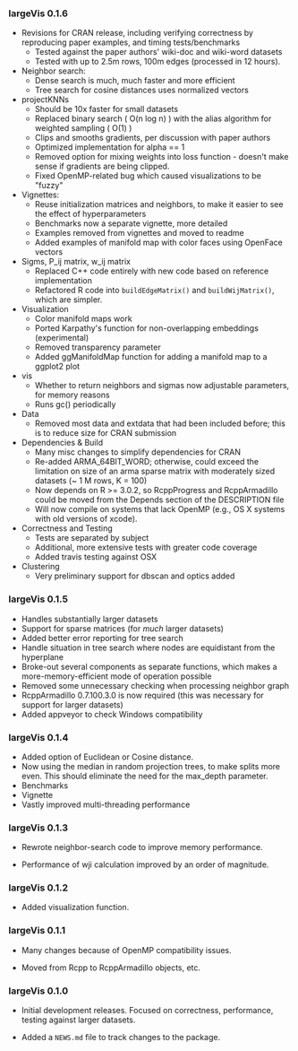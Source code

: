 ### largeVis 0.1.6

* Revisions for CRAN release, including verifying correctness by reproducing paper examples, and timing tests/benchmarks
  + Tested against the paper authors' wiki-doc and wiki-word datasets
  + Tested with up to 2.5m rows, 100m edges (processed in 12 hours). 
* Neighbor search:
  + Dense search is much, much faster and more efficient
  + Tree search for cosine distances uses normalized vectors
* projectKNNs 
  + Should be 10x faster for small datasets
  + Replaced binary search ( O(n log n) ) with the alias algorithm for weighted sampling ( O(1) )
  + Clips and smooths gradients, per discussion with paper authors
  + Optimized implementation for alpha == 1
  + Removed option for mixing weights into loss function - doesn't make sense if gradients are being clipped. 
  + Fixed OpenMP-related bug which caused visualizations to be "fuzzy"
* Vignettes:
  + Reuse initialization matrices and neighbors, to make it easier to see the effect of hyperparameters
  + Benchmarks now a separate vignette, more detailed
  + Examples removed from vignettes and moved to readme
  + Added examples of manifold map with color faces using OpenFace vectors
* Sigms, P_ij matrix, w_ij matrix
  + Replaced C++ code entirely with new code based on reference implementation 
  + Refactored R code into `buildEdgeMatrix()` and `buildWijMatrix()`, which are simpler. 
* Visualization
  + Color manifold maps work
  + Ported Karpathy's function for non-overlapping embeddings (experimental)
  + Removed transparency parameter
  + Added ggManifoldMap function for adding a manifold map to a ggplot2 plot
* vis
  + Whether to return neighbors and sigmas now adjustable parameters, for memory reasons
  + Runs gc() periodically
* Data
  + Removed most data and extdata that had been included before; this is to reduce size for CRAN submission
* Dependencies & Build
  + Many misc changes to simplify dependencies for CRAN
  + Re-added ARMA_64BIT_WORD; otherwise, could exceed the limitation on size of an arma sparse matrix with moderately sized datasets (~ 1 M rows, K = 100)
  + Now depends on R >= 3.0.2, so RcppProgress and RcppArmadillo could be moved from the Depends section of the DESCRIPTION file
  + Will now compile on systems that lack OpenMP (e.g., OS X systems with old versions of xcode). 
* Correctness and Testing
  + Tests are separated by subject
  + Additional, more extensive tests with greater code coverage
  + Added travis testing against OSX
* Clustering
  + Very preliminary support for dbscan and optics added

### largeVis 0.1.5

* Handles substantially larger datasets
* Support for sparse matrices (for *much* larger datasets)
* Added better error reporting for tree search
* Handle situation in tree search where nodes are equidistant from the hyperplane
* Broke-out several components as separate functions, which makes a more-memory-efficient mode of operation possible
* Removed some unnecessary checking when processing neighbor graph
* RcppArmadillo 0.7.100.3.0 is now required (this was necessary for support for larger datasets)
* Added appveyor to check Windows compatibility

### largeVis 0.1.4

* Added option of Euclidean or Cosine distance. 
* Now using the median in random projection trees, to make splits more even. This should eliminate the need for the
max_depth parameter. 
* Benchmarks
* Vignette
* Vastly improved multi-threading performance

### largeVis 0.1.3

* Rewrote neighbor-search code to improve memory performance. 

* Performance of wji calculation improved by an order of magnitude.

### largeVis 0.1.2

* Added visualization function.

### largeVis 0.1.1

* Many changes because of OpenMP compatibility issues. 

* Moved from Rcpp to RcppArmadillo objects, etc. 

### largeVis 0.1.0

* Initial development releases.  Focused on correctness, performance, testing against larger datasets.

* Added a `NEWS.md` file to track changes to the package.
